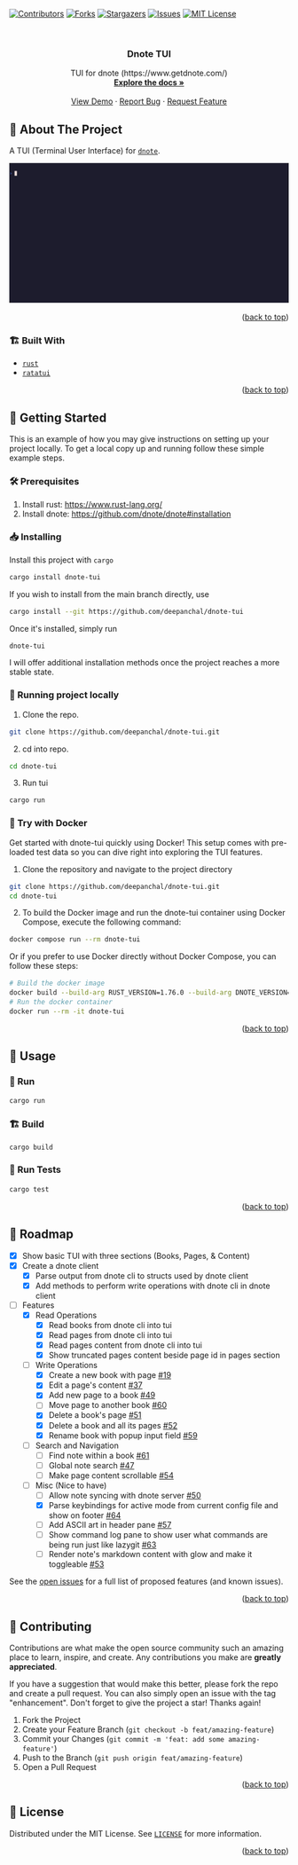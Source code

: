 <!-- Improved compatibility of back to top link: See: https://github.com/othneildrew/Best-README-Template/pull/73 -->

<a name="readme-top"></a>

<!--
*** Thanks for checking out the Best-README-Template. If you have a suggestion
*** that would make this better, please fork the repo and create a pull request
*** or simply open an issue with the tag "enhancement".
*** Don't forget to give the project a star!
*** Thanks again! Now go create something AMAZING! :D
-->

<!-- PROJECT SHIELDS -->
<!--
*** I'm using markdown "reference style" links for readability.
*** Reference links are enclosed in brackets [ ] instead of parentheses ( ).
*** See the bottom of this document for the declaration of the reference variables
*** for contributors-url, forks-url, etc. This is an optional, concise syntax you may use.
*** https://www.markdownguide.org/basic-syntax/#reference-style-links
-->

[![Contributors][contributors-shield]][contributors-url]
[![Forks][forks-shield]][forks-url]
[![Stargazers][stars-shield]][stars-url]
[![Issues][issues-shield]][issues-url]
[![MIT License][license-shield]][license-url]

<!-- PROJECT LOGO -->
<br />
<div align="center">
  <!-- <a href="https://github.com/deepanchal/dnote-tui"> -->
  <!--   <img src="images/logo.png" alt="Logo" width="80" height="80"> -->
  <!-- </a> -->

<h3 align="center">Dnote TUI</h3>

  <p align="center">
    TUI for dnote (https://www.getdnote.com/)
    <br />
    <a href="https://docs.rs/dnote-tui"><strong>Explore the docs »</strong></a>
    <br />
    <br />
    <a href="https://github.com/deepanchal/dnote-tui">View Demo</a>
    ·
    <a href="https://github.com/deepanchal/dnote-tui/issues">Report Bug</a>
    ·
    <a href="https://github.com/deepanchal/dnote-tui/issues">Request Feature</a>
  </p>
</div>

<!-- ABOUT THE PROJECT -->

## 🌟 About The Project

A TUI (Terminal User Interface) for [`dnote`](https://www.getdnote.com/).

![Demo](./.github/static/demo.gif)

<p align="right">(<a href="#readme-top">back to top</a>)</p>

### 🏗️ Built With

- [`rust`](https://www.rust-lang.org/)
- [`ratatui`](https://github.com/ratatui-org/ratatui)

<p align="right">(<a href="#readme-top">back to top</a>)</p>

<!-- GETTING STARTED -->

## 🚀 Getting Started

This is an example of how you may give instructions on setting up your project locally.
To get a local copy up and running follow these simple example steps.

### 🛠️ Prerequisites

1. Install rust: https://www.rust-lang.org/
2. Install dnote: https://github.com/dnote/dnote#installation

### 📥 Installing

Install this project with `cargo`

```bash
cargo install dnote-tui
```

If you wish to install from the main branch directly, use

```bash
cargo install --git https://github.com/deepanchal/dnote-tui
```

Once it's installed, simply run

```bash
dnote-tui
```

I will offer additional installation methods once the project reaches a more stable state.

### 🏃 Running project locally

1. Clone the repo.

```bash
git clone https://github.com/deepanchal/dnote-tui.git
```

2. cd into repo.

```bash
cd dnote-tui
```

3. Run tui

```sh
cargo run
```

### 🐳 Try with Docker

Get started with dnote-tui quickly using Docker! This setup comes with pre-loaded test data so you can dive right into exploring the TUI features.

1. Clone the repository and navigate to the project directory

```bash
git clone https://github.com/deepanchal/dnote-tui.git
cd dnote-tui
```

2. To build the Docker image and run the dnote-tui container using Docker Compose, execute the following command:

```bash
docker compose run --rm dnote-tui
```

Or if you prefer to use Docker directly without Docker Compose, you can follow these steps:

```bash
# Build the docker image
docker build --build-arg RUST_VERSION=1.76.0 --build-arg DNOTE_VERSION=0.15.1 -t dnote-tui .
# Run the docker container
docker run --rm -it dnote-tui
```

<p align="right">(<a href="#readme-top">back to top</a>)</p>

<!-- USAGE EXAMPLES -->

## 📝 Usage

### 🏃 Run

```sh
cargo run
```

### 🏗️ Build

```sh
cargo build
```

### 🧪 Run Tests

```sh
cargo test
```

<p align="right">(<a href="#readme-top">back to top</a>)</p>

<!-- ROADMAP -->

## 🎯 Roadmap

- [x] Show basic TUI with three sections (Books, Pages, & Content)
- [x] Create a dnote client
  - [x] Parse output from dnote cli to structs used by dnote client
  - [x] Add methods to perform write operations with dnote cli in dnote client
- [ ] Features
  - [x] Read Operations
    - [x] Read books from dnote cli into tui
    - [x] Read pages from dnote cli into tui
    - [x] Read pages content from dnote cli into tui
    - [x] Show truncated pages content beside page id in pages section
  - [ ] Write Operations
    - [x] Create a new book with page [#19](https://github.com/deepanchal/dnote-tui/issues/19)
    - [x] Edit a page's content [#37](https://github.com/deepanchal/dnote-tui/issues/37)
    - [x] Add new page to a book [#49](https://github.com/deepanchal/dnote-tui/issues/49)
    - [ ] Move page to another book [#60](https://github.com/deepanchal/dnote-tui/issues/60)
    - [x] Delete a book's page [#51](https://github.com/deepanchal/dnote-tui/issues/51)
    - [x] Delete a book and all its pages [#52](https://github.com/deepanchal/dnote-tui/issues/52)
    - [x] Rename book with popup input field [#59](https://github.com/deepanchal/dnote-tui/issues/59)
  - [ ] Search and Navigation
    - [ ] Find note within a book [#61](https://github.com/deepanchal/dnote-tui/issues/61)
    - [ ] Global note search [#47](https://github.com/deepanchal/dnote-tui/issues/47)
    - [ ] Make page content scrollable [#54](https://github.com/deepanchal/dnote-tui/issues/54)
  - [ ] Misc (Nice to have)
    - [ ] Allow note syncing with dnote server [#50](https://github.com/deepanchal/dnote-tui/issues/50)
    - [x] Parse keybindings for active mode from current config file and show on footer [#64](https://github.com/deepanchal/dnote-tui/issues/64)
    - [ ] Add ASCII art in header pane [#57](https://github.com/deepanchal/dnote-tui/issues/57)
    - [ ] Show command log pane to show user what commands are being run just like lazygit [#63](https://github.com/deepanchal/dnote-tui/issues/63)
    - [ ] Render note's markdown content with glow and make it toggleable [#53](https://github.com/deepanchal/dnote-tui/issues/53)

See the [open issues](https://github.com/deepanchal/dnote-tui/issues) for a full list of proposed features (and known issues).

<p align="right">(<a href="#readme-top">back to top</a>)</p>

<!-- CONTRIBUTING -->

## 🤝 Contributing

Contributions are what make the open source community such an amazing place to learn, inspire, and create. Any contributions you make are **greatly appreciated**.

If you have a suggestion that would make this better, please fork the repo and create a pull request. You can also simply open an issue with the tag "enhancement".
Don't forget to give the project a star! Thanks again!

1. Fork the Project
2. Create your Feature Branch (`git checkout -b feat/amazing-feature`)
3. Commit your Changes (`git commit -m 'feat: add some amazing-feature'`)
4. Push to the Branch (`git push origin feat/amazing-feature`)
5. Open a Pull Request

<p align="right">(<a href="#readme-top">back to top</a>)</p>

<!-- LICENSE -->

## 📄 License

Distributed under the MIT License. See [`LICENSE`](LICENSE) for more information.

<p align="right">(<a href="#readme-top">back to top</a>)</p>

<!-- MARKDOWN LINKS & IMAGES -->
<!-- https://www.markdownguide.org/basic-syntax/#reference-style-links -->

[contributors-shield]: https://img.shields.io/github/contributors/deepanchal/dnote-tui.svg?style=for-the-badge
[contributors-url]: https://github.com/deepanchal/dnote-tui/graphs/contributors
[forks-shield]: https://img.shields.io/github/forks/deepanchal/dnote-tui.svg?style=for-the-badge
[forks-url]: https://github.com/deepanchal/dnote-tui/network/members
[stars-shield]: https://img.shields.io/github/stars/deepanchal/dnote-tui.svg?style=for-the-badge
[stars-url]: https://github.com/deepanchal/dnote-tui/stargazers
[issues-shield]: https://img.shields.io/github/issues/deepanchal/dnote-tui.svg?style=for-the-badge
[issues-url]: https://github.com/deepanchal/dnote-tui/issues
[license-shield]: https://img.shields.io/github/license/deepanchal/dnote-tui.svg?style=for-the-badge
[license-url]: https://github.com/deepanchal/dnote-tui/blob/main/LICENSE

